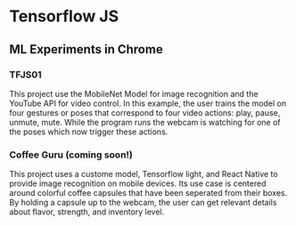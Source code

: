 # Tensorflow JS
## ML Experiments in Chrome

### TFJS01
This project use the MobileNet Model for image recognition and the YouTube API for video control. In this example, the user trains the model on four gestures or poses that correspond to four video actions: play, pause, unmute, mute. While the program runs the webcam is watching for one of the poses which now trigger these actions.

### Coffee Guru (coming soon!)
This project uses a custome model, Tensorflow light, and React Native to provide image recognition on mobile devices. Its use case is centered around colorful coffee capsules that have been seperated from their boxes. By holding a capsule up to the webcam, the user can get relevant details about flavor, strength, and inventory level.
